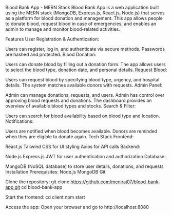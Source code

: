 Blood Bank App - MERN Stack
Blood Bank App is a web application built using the MERN stack (MongoDB, Express.js, React.js, Node.js) that serves as a platform for blood donation and management. This app allows people to donate blood, request blood in case of emergencies, and enables an admin to manage and monitor blood-related activities.

Features
User Registration & Authentication:

Users can register, log in, and authenticate via secure methods.
Passwords are hashed and protected.
Blood Donation:

Users can donate blood by filling out a donation form.
The app allows users to select the blood type, donation date, and personal details.
Request Blood:

Users can request blood by specifying blood type, urgency, and hospital details.
The system matches available donors with requests.
Admin Panel:

Admin can manage donations, requests, and users.
Admin has control over approving blood requests and donations.
The dashboard provides an overview of available blood types and stocks.
Search & Filter:

Users can search for blood availability based on blood type and location.
Notifications:

Users are notified when blood becomes available.
Donors are reminded when they are eligible to donate again.
Tech Stack
Frontend:

React.js
Tailwind CSS for UI styling
Axios for API calls
Backend:

Node.js
Express.js
JWT for user authentication and authorization
Database:

MongoDB (NoSQL database) to store user details, donations, and requests
Installation
Prerequisites:
Node.js
MongoDB
Git

Clone the repository:
git clone https://github.com/meniraj07/blood-bank-app.git
cd blood-bank-app

Start the frontend:
cd client
npm start

Access the app:
Open your browser and go to http://localhost:8080
